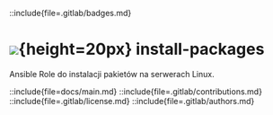::include{file=.gitlab/badges.md}
# ![](https://gitlab.com/pl.rachuna-net/infrastructure/terraform/modules/gitlab-project/-/raw/main/images/ansible.png){height=20px} install-packages

Ansible Role do instalacji pakietów na serwerach Linux.

::include{file=docs/main.md}
::include{file=.gitlab/contributions.md}
::include{file=.gitlab/license.md}
::include{file=.gitlab/authors.md}

